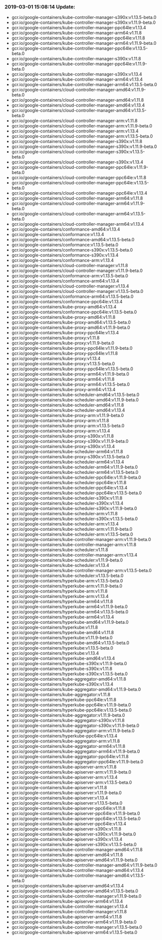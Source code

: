### 2019-03-01 15:08:14 Update:

- gcr.io/google-containers/kube-controller-manager-s390x:v1.13.5-beta.0
- gcr.io/google-containers/kube-controller-manager-s390x:v1.11.9-beta.0
- gcr.io/google-containers/kube-controller-manager-ppc64le:v1.13.4
- gcr.io/google-containers/kube-controller-manager-arm64:v1.11.8
- gcr.io/google-containers/kube-controller-manager-ppc64le:v1.11.8
- gcr.io/google-containers/kube-controller-manager-arm64:v1.11.9-beta.0
- gcr.io/google-containers/kube-controller-manager-ppc64le:v1.13.5-beta.0
- gcr.io/google-containers/kube-controller-manager-s390x:v1.11.8
- gcr.io/google-containers/kube-controller-manager-ppc64le:v1.11.9-beta.0
- gcr.io/google-containers/kube-controller-manager-s390x:v1.13.4
- gcr.io/google-containers/kube-controller-manager-arm64:v1.13.4
- gcr.io/google-containers/kube-controller-manager-arm64:v1.13.5-beta.0
- gcr.io/google-containers/cloud-controller-manager-amd64:v1.11.9-beta.0
- gcr.io/google-containers/cloud-controller-manager-amd64:v1.11.8
- gcr.io/google-containers/cloud-controller-manager-amd64:v1.13.4
- gcr.io/google-containers/cloud-controller-manager-amd64:v1.13.5-beta.0
- gcr.io/google-containers/cloud-controller-manager-arm:v1.11.8
- gcr.io/google-containers/cloud-controller-manager-arm:v1.11.9-beta.0
- gcr.io/google-containers/cloud-controller-manager-arm:v1.13.4
- gcr.io/google-containers/cloud-controller-manager-arm:v1.13.5-beta.0
- gcr.io/google-containers/cloud-controller-manager-s390x:v1.11.8
- gcr.io/google-containers/cloud-controller-manager-s390x:v1.11.9-beta.0
- gcr.io/google-containers/cloud-controller-manager-s390x:v1.13.5-beta.0
- gcr.io/google-containers/cloud-controller-manager-s390x:v1.13.4
- gcr.io/google-containers/cloud-controller-manager-ppc64le:v1.11.9-beta.0
- gcr.io/google-containers/cloud-controller-manager-ppc64le:v1.11.8
- gcr.io/google-containers/cloud-controller-manager-ppc64le:v1.13.5-beta.0
- gcr.io/google-containers/cloud-controller-manager-ppc64le:v1.13.4
- gcr.io/google-containers/cloud-controller-manager-arm64:v1.11.8
- gcr.io/google-containers/cloud-controller-manager-arm64:v1.11.9-beta.0
- gcr.io/google-containers/cloud-controller-manager-arm64:v1.13.5-beta.0
- gcr.io/google-containers/cloud-controller-manager-arm64:v1.13.4
- gcr.io/google-containers/conformance-amd64:v1.13.4
- gcr.io/google-containers/conformance:v1.13.4
- gcr.io/google-containers/conformance-amd64:v1.13.5-beta.0
- gcr.io/google-containers/conformance:v1.13.5-beta.0
- gcr.io/google-containers/conformance-s390x:v1.13.5-beta.0
- gcr.io/google-containers/conformance-s390x:v1.13.4
- gcr.io/google-containers/conformance-arm:v1.13.4
- gcr.io/google-containers/cloud-controller-manager:v1.11.8
- gcr.io/google-containers/cloud-controller-manager:v1.11.9-beta.0
- gcr.io/google-containers/conformance-arm:v1.13.5-beta.0
- gcr.io/google-containers/conformance-arm64:v1.13.4
- gcr.io/google-containers/cloud-controller-manager:v1.13.4
- gcr.io/google-containers/cloud-controller-manager:v1.13.5-beta.0
- gcr.io/google-containers/conformance-arm64:v1.13.5-beta.0
- gcr.io/google-containers/conformance-ppc64le:v1.13.4
- gcr.io/google-containers/kube-proxy-amd64:v1.13.4
- gcr.io/google-containers/conformance-ppc64le:v1.13.5-beta.0
- gcr.io/google-containers/kube-proxy-amd64:v1.11.8
- gcr.io/google-containers/kube-proxy-amd64:v1.13.5-beta.0
- gcr.io/google-containers/kube-proxy-amd64:v1.11.9-beta.0
- gcr.io/google-containers/kube-proxy-ppc64le:v1.13.4
- gcr.io/google-containers/kube-proxy:v1.11.8
- gcr.io/google-containers/kube-proxy:v1.11.9-beta.0
- gcr.io/google-containers/kube-proxy-ppc64le:v1.11.9-beta.0
- gcr.io/google-containers/kube-proxy-ppc64le:v1.11.8
- gcr.io/google-containers/kube-proxy:v1.13.4
- gcr.io/google-containers/kube-proxy:v1.13.5-beta.0
- gcr.io/google-containers/kube-proxy-ppc64le:v1.13.5-beta.0
- gcr.io/google-containers/kube-proxy-arm64:v1.11.9-beta.0
- gcr.io/google-containers/kube-proxy-arm64:v1.11.8
- gcr.io/google-containers/kube-proxy-arm64:v1.13.5-beta.0
- gcr.io/google-containers/kube-proxy-arm64:v1.13.4
- gcr.io/google-containers/kube-scheduler-amd64:v1.13.5-beta.0
- gcr.io/google-containers/kube-scheduler-amd64:v1.11.9-beta.0
- gcr.io/google-containers/kube-scheduler-amd64:v1.11.8
- gcr.io/google-containers/kube-scheduler-amd64:v1.13.4
- gcr.io/google-containers/kube-proxy-arm:v1.11.9-beta.0
- gcr.io/google-containers/kube-proxy-arm:v1.11.8
- gcr.io/google-containers/kube-proxy-arm:v1.13.5-beta.0
- gcr.io/google-containers/kube-proxy-arm:v1.13.4
- gcr.io/google-containers/kube-proxy-s390x:v1.11.8
- gcr.io/google-containers/kube-proxy-s390x:v1.11.9-beta.0
- gcr.io/google-containers/kube-proxy-s390x:v1.13.4
- gcr.io/google-containers/kube-scheduler-arm64:v1.11.8
- gcr.io/google-containers/kube-proxy-s390x:v1.13.5-beta.0
- gcr.io/google-containers/kube-scheduler-arm64:v1.13.4
- gcr.io/google-containers/kube-scheduler-arm64:v1.11.9-beta.0
- gcr.io/google-containers/kube-scheduler-arm64:v1.13.5-beta.0
- gcr.io/google-containers/kube-scheduler-ppc64le:v1.11.9-beta.0
- gcr.io/google-containers/kube-scheduler-ppc64le:v1.11.8
- gcr.io/google-containers/kube-scheduler-ppc64le:v1.13.4
- gcr.io/google-containers/kube-scheduler-ppc64le:v1.13.5-beta.0
- gcr.io/google-containers/kube-scheduler-s390x:v1.11.8
- gcr.io/google-containers/kube-scheduler-s390x:v1.13.4
- gcr.io/google-containers/kube-scheduler-s390x:v1.11.9-beta.0
- gcr.io/google-containers/kube-scheduler-arm:v1.11.8
- gcr.io/google-containers/kube-scheduler-s390x:v1.13.5-beta.0
- gcr.io/google-containers/kube-scheduler-arm:v1.13.4
- gcr.io/google-containers/kube-scheduler-arm:v1.11.9-beta.0
- gcr.io/google-containers/kube-scheduler-arm:v1.13.5-beta.0
- gcr.io/google-containers/kube-controller-manager-arm:v1.11.9-beta.0
- gcr.io/google-containers/kube-controller-manager-arm:v1.11.8
- gcr.io/google-containers/kube-scheduler:v1.11.8
- gcr.io/google-containers/kube-controller-manager-arm:v1.13.4
- gcr.io/google-containers/kube-scheduler:v1.11.9-beta.0
- gcr.io/google-containers/kube-scheduler:v1.13.4
- gcr.io/google-containers/kube-controller-manager-arm:v1.13.5-beta.0
- gcr.io/google-containers/kube-scheduler:v1.13.5-beta.0
- gcr.io/google-containers/hyperkube-arm:v1.13.5-beta.0
- gcr.io/google-containers/hyperkube-arm:v1.11.9-beta.0
- gcr.io/google-containers/hyperkube-arm:v1.11.8
- gcr.io/google-containers/hyperkube-arm:v1.13.4
- gcr.io/google-containers/hyperkube-arm64:v1.11.8
- gcr.io/google-containers/hyperkube-arm64:v1.11.9-beta.0
- gcr.io/google-containers/hyperkube-arm64:v1.13.5-beta.0
- gcr.io/google-containers/hyperkube-arm64:v1.13.4
- gcr.io/google-containers/hyperkube-amd64:v1.11.9-beta.0
- gcr.io/google-containers/hyperkube:v1.11.8
- gcr.io/google-containers/hyperkube-amd64:v1.11.8
- gcr.io/google-containers/hyperkube:v1.11.9-beta.0
- gcr.io/google-containers/hyperkube-amd64:v1.13.5-beta.0
- gcr.io/google-containers/hyperkube:v1.13.5-beta.0
- gcr.io/google-containers/hyperkube:v1.13.4
- gcr.io/google-containers/hyperkube-amd64:v1.13.4
- gcr.io/google-containers/hyperkube-s390x:v1.11.9-beta.0
- gcr.io/google-containers/hyperkube-s390x:v1.11.8
- gcr.io/google-containers/hyperkube-s390x:v1.13.5-beta.0
- gcr.io/google-containers/kube-aggregator-amd64:v1.11.8
- gcr.io/google-containers/hyperkube-s390x:v1.13.4
- gcr.io/google-containers/kube-aggregator-amd64:v1.11.9-beta.0
- gcr.io/google-containers/kube-aggregator:v1.11.8
- gcr.io/google-containers/hyperkube-ppc64le:v1.11.8
- gcr.io/google-containers/hyperkube-ppc64le:v1.11.9-beta.0
- gcr.io/google-containers/hyperkube-ppc64le:v1.13.5-beta.0
- gcr.io/google-containers/kube-aggregator:v1.11.9-beta.0
- gcr.io/google-containers/kube-aggregator-s390x:v1.11.8
- gcr.io/google-containers/kube-aggregator-s390x:v1.11.9-beta.0
- gcr.io/google-containers/kube-aggregator-arm:v1.11.9-beta.0
- gcr.io/google-containers/hyperkube-ppc64le:v1.13.4
- gcr.io/google-containers/kube-aggregator-arm:v1.11.8
- gcr.io/google-containers/kube-aggregator-arm64:v1.11.8
- gcr.io/google-containers/kube-aggregator-arm64:v1.11.9-beta.0
- gcr.io/google-containers/kube-aggregator-ppc64le:v1.11.8
- gcr.io/google-containers/kube-aggregator-ppc64le:v1.11.9-beta.0
- gcr.io/google-containers/kube-apiserver-arm:v1.11.8
- gcr.io/google-containers/kube-apiserver-arm:v1.11.9-beta.0
- gcr.io/google-containers/kube-apiserver-arm:v1.13.4
- gcr.io/google-containers/kube-apiserver-arm:v1.13.5-beta.0
- gcr.io/google-containers/kube-apiserver:v1.11.8
- gcr.io/google-containers/kube-apiserver:v1.11.9-beta.0
- gcr.io/google-containers/kube-apiserver:v1.13.4
- gcr.io/google-containers/kube-apiserver:v1.13.5-beta.0
- gcr.io/google-containers/kube-apiserver-ppc64le:v1.11.8
- gcr.io/google-containers/kube-apiserver-ppc64le:v1.11.9-beta.0
- gcr.io/google-containers/kube-apiserver-ppc64le:v1.13.5-beta.0
- gcr.io/google-containers/kube-apiserver-ppc64le:v1.13.4
- gcr.io/google-containers/kube-apiserver-s390x:v1.11.8
- gcr.io/google-containers/kube-apiserver-s390x:v1.11.9-beta.0
- gcr.io/google-containers/kube-apiserver-s390x:v1.13.4
- gcr.io/google-containers/kube-apiserver-s390x:v1.13.5-beta.0
- gcr.io/google-containers/kube-controller-manager-amd64:v1.11.8
- gcr.io/google-containers/kube-apiserver-amd64:v1.11.8
- gcr.io/google-containers/kube-apiserver-amd64:v1.11.9-beta.0
- gcr.io/google-containers/kube-controller-manager-amd64:v1.11.9-beta.0
- gcr.io/google-containers/kube-controller-manager-amd64:v1.13.4
- gcr.io/google-containers/kube-controller-manager-amd64:v1.13.5-beta.0
- gcr.io/google-containers/kube-apiserver-amd64:v1.13.4
- gcr.io/google-containers/kube-apiserver-amd64:v1.13.5-beta.0
- gcr.io/google-containers/kube-controller-manager:v1.11.9-beta.0
- gcr.io/google-containers/kube-apiserver-arm64:v1.13.4
- gcr.io/google-containers/kube-controller-manager:v1.13.4
- gcr.io/google-containers/kube-controller-manager:v1.11.8
- gcr.io/google-containers/kube-apiserver-arm64:v1.11.8
- gcr.io/google-containers/kube-apiserver-arm64:v1.11.9-beta.0
- gcr.io/google-containers/kube-controller-manager:v1.13.5-beta.0
- gcr.io/google-containers/kube-apiserver-arm64:v1.13.5-beta.0
